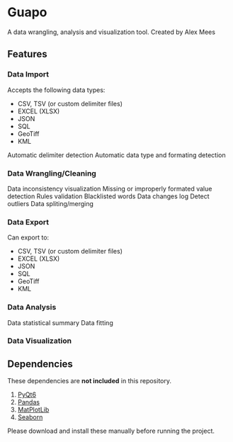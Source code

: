 # Guapo
 A data wrangling, analysis and visualization tool.
 Created by Alex Mees

## Features
### Data Import ###
Accepts the following data types:
- CSV, TSV (or custom delimiter files)
- EXCEL (XLSX)
- JSON
- SQL
- GeoTiff
- KML

Automatic delimiter detection
Automatic data type and formating detection

### Data Wrangling/Cleaning ###
Data inconsistency visualization
Missing or improperly formated value detection
Rules validation
Blacklisted words
Data changes log
Detect outliers
Data spliting/merging

### Data Export ###
Can export to:
- CSV, TSV (or custom delimiter files)
- EXCEL (XLSX)
- JSON
- SQL
- GeoTiff
- KML

### Data Analysis ###
Data statistical summary
Data fitting

### Data Visualization ###


## Dependencies
These dependencies are **not included** in this repository.

1. [PyQt6](https://pypi.org/project/PyQt6/)
2. [Pandas](https://pandas.pydata.org/)
3. [MatPlotLib](https://matplotlib.org/)
4. [Seaborn](https://seaborn.pydata.org/)

Please download and install these manually before running the project.

